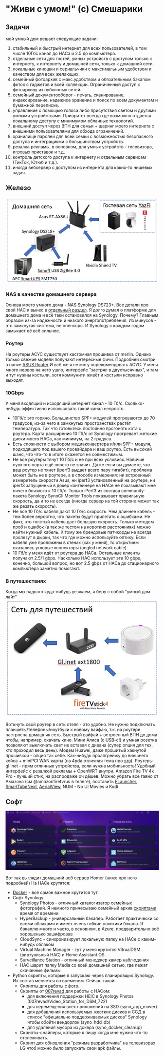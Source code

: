 # "Живи с умом!" (c) Смешарики
## Задачи
мой умный дом решает следующие задачи:
1. стабильный и быстрый интернет для всех пользователей, в том числе 10Гбс канал до НАСа и 2.5 до компьютера.
2. отдельные сети для гостей, умных устройств с доступом только к интернету, к интернету и домашней сети, только к домашней сети.
3. локальные киношки и сериальчики с максимальным удобством и качеством для всех желающих.
4. семейный фотоархив с макс.удобством и обязательным бэкапом фоток с гаджетов и всей коллекции. Ограниченный доступ к фотоархиву из публичных сетей. 
5. семейный документооборот - печать, сканирование, индексирование, надежное хранение и поиск по всем документам и бумажной переписке.
6. управление с помощью голоса либо присутствия светом и другими умными устройствами. Приоритет всегда где возможно отдается локальному доступу с минимумом облачных технологий.
7. внешний доступ через ВПН для семьи + шаринг моего интернета с внешними пользователями для обхода ограничений.
8. хранилище паролей для всей семьи с возможностью безопасного доступа и интеграциями с большинством устройств.
9. резалка рекламы, в основном, для умных устройств - телевизора, игровых приставок и т.д.
10. контроль детского доступа к интернету и отдельным сервисам (ТикТок, Ютюб и т.д.).
11. иногда вебсервер с доступом из интернета для каких-то нишевых задач. 

## Железо
![Схема сети](Pictures/home_net.jpg)

### NAS в качестве домашнего сервера
Основа моего умного дома - NAS Synology DS723+. Все детали про свой НАС я вынес в [отдельный раздел](https://github.com/ageev/SmartHome/blob/master/SynologyNAS/README.md). 
Я долго думал о платформе для домашнего дома и всё таки остановился на Synology. Почему? Главным образом из-за надежности и низкого энергопотребления. Из минусов - это замкнутая система, не опенсорс. И Synology с каждым годом замыкает её всё сильнее. 

### Роутер

На роутеры АСУС существует кастомная прошивка от merlin. Однако только свежие модели получают интересные фичи. Подробней смотри в папке [ASUS Router](ASUS%20Router/README.MD)
И всё же я не могу порекомендовать АСУС. У меня много нервов на него ушло, интерфейс "застрял в двухтысячных", и там и тут нужны костыли, хотя коммунити живёт и костыли исправно выходят.

### 10Gbps
У меня входящий и исходящий интернет канал - 10 Гб/c. Сколько-нибудь эффективно использовать такой канал непросто. 
- 10Гб/с это горячо. Большинство SPF+ модулей прогреваются до 70 градусов, из-за чего в замкнутых пространствах растёт температура. Так что готовьтесь постоянно прогонять кота с роутера. Карта расширения 10 Гб/с от Synology прогревает жетские диски моего НАСа, как минимум, на 2 градуса.  
- Есть сложности с выбором медиаконвертера и/или SPF+ модуля, подходящего под вашего провайдера и ваш роутер. Есть высокий шанс, что что-то в итоге окажется не совместимым.
- Не все роутеры тянут 10 Гб/с и не при всех условиях. Наличие нужного порта ещё ничего не значит. Даже если вы думаете, что ваш роутер не тянет (iperf3 выдает всего пару гигабит), проблема может быть не в роутере, а в способе измерения: ни встроенный измеритель скорости Asus, ни iperf3 установленный на роутере, ни iperf3 запущенный в докер контейнере на НАСе не показывают мне ничего близкого к 10 Гб/c. Только iPerf3 из состава community-пакета Synology SynoCli Monitor Tools показывает правильную скорость, да и то не всегда (иногда сервер на той стороне может так же резать скорость).
- Не все 10 Гб/с кабеля дают 10 Гб/с скорость. Чем длиннее кабель - тем более вероятно, что пакеты будут прилетать с ошибками. Не факт, что толстый кабель даст большую скорость. Только методом проб и ошибок (а так же тестом на коротких расстояниях) можно найти нужный кабель. К тому же брендовые патчкорды не всегда пролезут в дырки, так что где можно используйте оптику. Если кабеля уже проложены в стенах (как у меня), то открытием оказались угловые коннекторы (angled network cable).
- 10 Гб/с у меня идёт от роутера до НАСа. Остальные клиенты получают 2.5/1 gbps. Насколько НАС использует эти 10 gbps, конечно, большой вопрос, но вот 2.5 gbps от НАСа до стационарного компьютера заметно помогают.  

### В путешествиях

Когда мы надолго куда-нибудь уезжаем, я беру с собой "умный дом лайт"
![Схема сети для путешествий](Pictures/travel_net.jpg)

Воткнуть свой роутер в сеть отеля - это удобно. Не нужно подключать планшеты/телефоны/ноутбуки к новому вайфаю, т.к. на роутере настроена домашняя сеть. Быстрый вайфай + встроенный ВПН до дома чтобы, например, скачать кино. Мини Алиса (с USB-c!) и умная розетка позволяют выключать свет не вставая с дивана (супер опция для тех, кто проходил весь день). 
Модем Huawei, даже прошитый хакнутой прошивкой - опция так себе. Как-нибудь проапгрейжу до внешнего кейса + miniPCI WAN карты (на 4pda отличная тема про [это](https://4pda.to/forum/index.php?showtopic=994474)).
Роутеры gl.inet - прям отличные устройства, если нужна мобильность! Удобный интерфейс с резалкой рекламы + OpenWRT внутри. 
Amazon Fire TV 4k Pro - лучший стик, на распродаже оч дёшев. Можно убрать всё гавно от Амазона (см @amazonfiretvrus в телеге), поставить [FLauncher](https://gitlab.com/flauncher/flauncher), [SmartTubeNext](https://github.com/yuliskov/SmartTubeNext), [AerialView](https://github.com/theothernt/AerialViews), NUM - No UI Movies и Kodi

## Софт
![Стартовая страница Homer](Pictures/start_page.jpg)

Вот так выглядит домашний веб сервер Homer (ниже про него подробней)
На НАСе крутятся:
- [Docker](https://github.com/ageev/SmartHome/blob/master/docker/README.MD) - всё самое важное крутится тут.
- Софт Synology
  - Synology Photos - отличный каталогизатор семейных фотографий. Я немного причесываю семейный архив [скриптами](https://github.com/ageev/others) время от времени
  - HyperBackup - универсальный бэкапер. Работает практически со всеми облаками и имеет очень гибкие политики бэкапа. Я бэкаплю много и часто, в основном, в Azure, предварительно всё хорошенько зашифровав
  - CloudSync - синхронизирует локальную папку на НАСе с каким-нибудь облаком
  - Virtual Machine Manager - тут у меня крутится VitrualDSM (виртуальный НАС) и Home Assistant OS.
  - Surveillance Station - отличный менеджер камер наблюдения
  - НАС шарит папку Media со всей домашней сетью, где лежат скачанные фильмы
- Python скрипты, которые я запускаю через планировщик Synology. Их состав меняется со временем. Сейчас такой:
  - Скрипты для [работы с фото]().
  - Скрипты от [007revad](https://github.com/007revad) для работы с НАСом:
    - для включения поддержки HEIC в Synology Photos (007revad/Video_Station_for_DSM_722)
    - для перемещения всех приложений на SSD (syno_app_mover)
    - для добавления используемых жестких дисков и ССД в список "официально поддерживаемых дисков" Synology чтобы обойти вендорлок (syno_hdd_db)
    - для удаления мусора из докера (syno_docker_cleanup)
  - Скрипты-снайперы, которые я пишу когда мне нужно что-то отслеживать.
  - Скрипт для обновления ["режима разработчика"](https://github.com/webosbrew/dev-manager-desktop) на телевизорах LG чтоб можно было запускать свои apk файлы.
